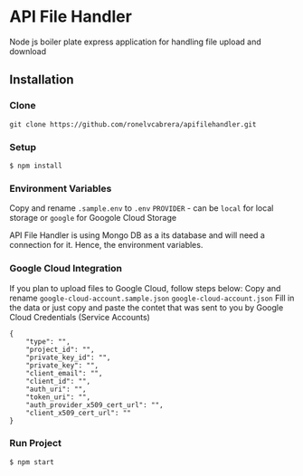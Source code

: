# **API File Handler**

Node js boiler plate express application for handling file upload and download


## Installation

### Clone

```
git clone https://github.com/ronelvcabrera/apifilehandler.git
```

### Setup
```
$ npm install

```
### Environment Variables
Copy and rename `.sample.env` to `.env`
`PROVIDER` - can be `local` for local storage or `google` for Googole Cloud Storage

API File Handler is using Mongo DB as a its database and will need a connection for it. Hence, the environment variables.


### Google Cloud Integration
If you plan to upload files to Google Cloud, follow steps below:
Copy and rename `google-cloud-account.sample.json` `google-cloud-account.json`
Fill in the data or just copy and paste the contet that was sent to you by Google Cloud Credentials (Service Accounts)

```
{
	"type": "",
	"project_id": "",
	"private_key_id": "",
	"private_key": "",
	"client_email": "",
	"client_id": "",
	"auth_uri": "",
	"token_uri": "",
	"auth_provider_x509_cert_url": "",
	"client_x509_cert_url": ""
}

```

### Run Project
```
$ npm start
```
